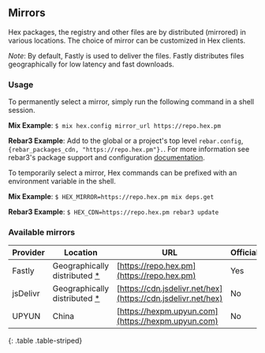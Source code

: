 ## Mirrors

Hex packages, the registry and other files are by distributed (mirrored) in various locations. The choice of mirror can be customized in Hex clients.

_Note_: By default, Fastly is used to deliver the files. Fastly distributes files geographically for low latency and fast downloads.

### Usage

To permanently select a mirror, simply run the following command in a shell session.

**Mix Example**: `$ mix hex.config mirror_url https://repo.hex.pm`

**Rebar3 Example**: Add to the global or a project's top level `rebar.config`, `{rebar_packages_cdn, "https://repo.hex.pm"}.`. For more information see rebar3's package support and configuration [documentation](https://www.rebar3.org/docs/configuration/dependencies/).

To temporarily select a mirror, Hex commands can be prefixed with an environment variable in the shell.

**Mix Example**: `$ HEX_MIRROR=https://repo.hex.pm mix deps.get`

**Rebar3 Example**: `$ HEX_CDN=https://repo.hex.pm rebar3 update`

### Available mirrors

| Provider | Location | URL | Official? |
| -------- | -------- | --- | --------- |
| Fastly   | Geographically distributed [*](https://www.fastly.com/network-map) | [https://repo.hex.pm](https://repo.hex.pm) | Yes |
| jsDelivr | Geographically distributed [*](http://www.jsdelivr.com/features/network-map) | [https://cdn.jsdelivr.net/hex](https://cdn.jsdelivr.net/hex) | No |
| UPYUN    | China    | [https://hexpm.upyun.com](https://hexpm.upyun.com) | No |
{: .table .table-striped}
